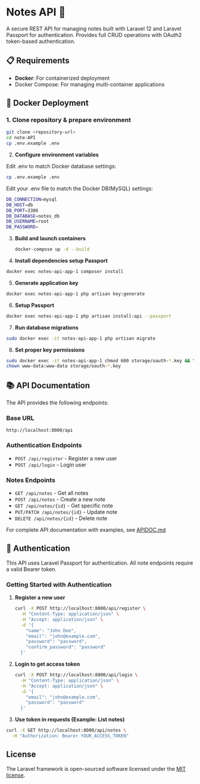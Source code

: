 # Notes API 📝

A secure REST API for managing notes built with Laravel 12 and Laravel Passport for authentication. Provides full CRUD operations with OAuth2 token-based authentication.

## 📋 Requirements

- **Docker**: For containerized deployment
- Docker Compose: For managing multi-container applications

## 🚀 Docker Deployment

### 1. Clone repository & prepare environment
```bash
git clone <repository-url>
cd note-API
cp .env.example .env
```

2. **Configure environment variables**

Edit .env to match Docker database settings:
   ```bash
   cp .env.example .env
   ```
Edit your .env file to match the Docker DB(MySQL) settings:

```bash
DB_CONNECTION=mysql
DB_HOST=db
DB_PORT=3306
DB_DATABASE=notes_db
DB_USERNAME=root
DB_PASSWORD=
```


3. **Build and launch containers**
   ```bash
   docker-compose up -d --build
   ```



4. **Install dependencies setup Passport**
```bash
docker exec notes-api-app-1 composer install
```

5. **Generate application key**
```bash
docker exec notes-api-app-1 php artisan key:generate
```

6. **Setup Passport**
```bash
docker exec notes-api-app-1 php artisan install:api --passport
```


7. **Run database migrations**
```bash
sudo docker exec -it notes-api-app-1 php artisan migrate
```

8. **Set proper key permissions**
```bash
sudo docker exec -it notes-api-app-1 chmod 600 storage/oauth-*.key && \
chown www-data:www-data storage/oauth-*.key
```




## 📚 API Documentation

The API provides the following endpoints:

### Base URL
```
http://localhost:8000/api
```

### Authentication Endpoints
- `POST /api/register` - Register a new user
- `POST /api/login` - Login user

### Notes Endpoints
- `GET /api/notes` - Get all notes
- `POST /api/notes` - Create a new note
- `GET /api/notes/{id}` - Get specific note
- `PUT/PATCH /api/notes/{id}` - Update note
- `DELETE /api/notes/{id}` - Delete note

For complete API documentation with examples, see [APIDOC.md](APIDOC.md)

## 🔐 Authentication

This API uses Laravel Passport for authentication. All note endpoints require a valid Bearer token.

### Getting Started with Authentication

1. **Register a new user**
   ```bash
   curl -X POST http://localhost:8000/api/register \
     -H "Content-Type: application/json" \
     -H "Accept: application/json" \
     -d '{
       "name": "John Doe",
       "email": "john@example.com",
       "password": "password",
       "confirm_password": "password"
     }'
   ```

2. **Login to get access token**
   ```bash
   curl -X POST http://localhost:8000/api/login \
     -H "Content-Type: application/json" \
     -H "Accept: application/json" \
     -d '{
       "email": "john@example.com",
       "password": "password"
     }'
   ```

3. **Use token in requests (Example: List notes)**
```bash
curl -X GET http://localhost:8000/api/notes \
  -H "Authorization: Bearer YOUR_ACCESS_TOKEN"
```

## License

The Laravel framework is open-sourced software licensed under the [MIT license](https://opensource.org/licenses/MIT).
#
